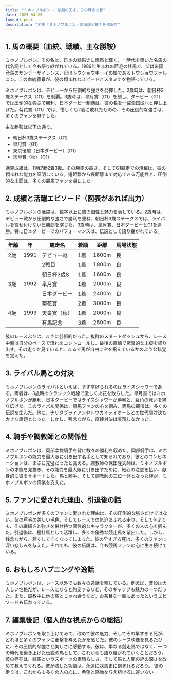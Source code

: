 ```yaml
---
title: "ミホノブルボン - 悲劇の天才、その輝きと影"
date: 2025-04-23
layout: post
description: "名馬『ミホノブルボン』の伝説と魅力を深堀り"
---
```


## 1. 馬の概要（血統、戦績、主な勝鞍）

ミホノブルボン。その名は、日本の競馬史に燦然と輝く、一時代を築いた名馬の代名詞として今も語り継がれている。1989年生まれの芦毛の牡馬で、父は米国産馬のサンデーサイレンス、母はトウショウボーイの娘であるトウショウファルコン。この血統背景が、彼の類まれなスピードとスタミナを物語っている。

ミホノブルボンは、デビューから圧倒的な強さを発揮した。2歳時は、朝日杯3歳ステークス（G1）を制覇。3歳時は、皐月賞（G1）を制し、ダービー（G1）では圧倒的な強さで勝利、日本ダービー制覇は、彼の名を一躍全国区へと押し上げた。菊花賞（G1）では、惜しくも2着に敗れたものの、その圧倒的な強さは、多くのファンを魅了した。

主な勝鞍は以下の通り。

* 朝日杯3歳ステークス（G1）
* 皐月賞（G1）
* 東京優駿（日本ダービー）（G1）
* 天皇賞（秋）（G1）


通算成績は、11戦7勝2着3敗。その勝率の高さ、そしてG1競走での活躍は、彼の類まれな能力を証明している。短距離から長距離まで対応できる万能性と、圧倒的な末脚は、多くの競馬ファンを虜にした。


## 2. 成績と活躍エピソード（図表があれば出力）

ミホノブルボンの活躍は、数字以上に彼の個性と魅力を表している。2歳時は、デビュー戦から圧倒的な強さで勝利を重ね、朝日杯3歳ステークスでは、ライバルを寄せ付けない圧勝劇を演じた。3歳時は、皐月賞、日本ダービーとG1を連勝。特に日本ダービーでのパフォーマンスは、伝説として語り継がれている。

| 年齢 | 年 | 競走名 | 着順 | 距離 | 馬場状態 |
|---|---|---|---|---|---|
| 2歳 | 1991 | デビュー戦 | 1着 | 1600m | 良 |
|  |  | 2戦目 | 1着 | 1800m | 良 |
|  |  | 朝日杯3歳S | 1着 | 1600m | 良 |
| 3歳 | 1992 | 皐月賞 | 1着 | 2000m | 良 |
|  |  | 日本ダービー | 1着 | 2400m | 良 |
|  |  | 菊花賞 | 2着 | 3000m | 良 |
| 4歳 | 1993 | 天皇賞（秋） | 1着 | 2000m | 良 |
|  |  | 有馬記念 | 3着 | 2500m | 良 |


彼のレースぶりは、まさに芸術的だった。抜群のスタートダッシュから、レース中盤は自分のペースで流れをコントロールし、最後の直線で驚異的な末脚を繰り出す。その走りを見ていると、まるで馬が自由に空を飛んでいるかのような錯覚を覚えた。


## 3. ライバル馬との対決

ミホノブルボンのライバルといえば、まず挙げられるのはライスシャワーである。両者は、3歳時のクラシック戦線で激しく火花を散らした。皐月賞ではミホノブルボンが勝利、日本ダービーではライスシャワーが勝利と、互角の戦いを繰り広げた。このライバル関係は、競馬ファンの心を掴み、両馬の競演は、多くの伝説を生んだ。他に、ナリタブライアンやトウカイテイオーらとの世代間対決も大きな話題となった。しかし、残念ながら、直接対決は実現しなかった。


## 4. 騎手や調教師との関係性

ミホノブルボンは、岡部幸雄騎手を背に数々の勝利を収めた。岡部騎手は、ミホノブルボンの能力を最大限に引き出す名手として知られており、彼とのコンビネーションは、まさに完璧だったと言える。調教師の保田隆文師は、ミホノブルボンの才能を見抜き、その能力を最大限に引き出すために、細心の注意を払い、献身的に彼をサポートした。馬と騎手、そして調教師の三位一体となった絆が、ミホノブルボンの偉業を支えた。


## 5. ファンに愛された理由、引退後の話

ミホノブルボンが多くのファンに愛された理由は、その圧倒的な強さだけではない。彼の芦毛の美しい毛色、そしてレースでの気迫あふれる走り、そして何よりも、その繊細さと強さを併せ持つ個性的なキャラクターが、多くの人の心を掴んだ。引退後は、種牡馬として活躍し、多くの優秀な競走馬を輩出した。しかし、残念ながら、若くして亡くなってしまった。彼の早すぎる死は、多くのファンに深い悲しみを与えた。それでも、彼の伝説は、今も競馬ファンの心に生き続けている。


## 6. おもしろハプニングや逸話

ミホノブルボンは、レース以外でも数々の逸話を残している。例えば、普段は大人しい性格だが、レースになると豹変するなど、そのギャップも魅力の一つだった。また、調教中に他の馬とじゃれ合うなど、お茶目な一面もあったというエピソードも伝わっている。


## 7. 編集後記（個人的な視点からの総括）

ミホノブルボンを取り上げてみて、改めて彼の魅力、そしてその早すぎる死が、どれほど多くのファンに衝撃を与えたかを感じた。彼のレース映像を見るたびに、その圧倒的な強さと美しさに感動する。彼は、単なる競走馬ではなく、一つの時代を築き上げた伝説の馬として、これからも語り継がれていくことだろう。彼の存在は、競馬というスポーツの素晴らしさ、そして馬と人間の絆の深さを改めて教えてくれる。彼が残した功績は、永遠に競馬史に刻まれるだろう。  彼の走りは、これからも多くの人の心に、希望と感動を与え続けるに違いない。
